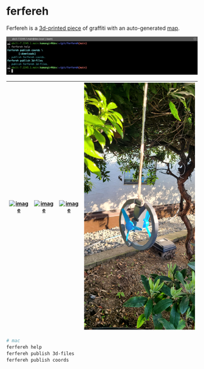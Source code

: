 # ferfereh

Ferfereh is a [3d-printed piece](./3d/gen6-c4.stl) of graffiti with an auto-generated [map](./coords.geojson).

[![image](images/marquee.png)](#)


| [![image](images/gen5.jpg)](https://github.com/kamangir/ferfereh/blob/main/3d/gen5.stl) | [![image](images/gen6-c2.jpg)](https://github.com/kamangir/ferfereh/blob/main/3d/gen6-c4.stl) | [![image](images/gen6-s.jpg)](https://github.com/kamangir/ferfereh/blob/main/3d/gen6-s4.stl) | [![image](images/gen7-2.jpg)](https://github.com/kamangir/ferfereh/blob/main/3d/gen7-2.stl) |
|---|---|---|---|


```bash
# mac
ferfereh help
ferfereh publish 3d-files
ferfereh publish coords
```
